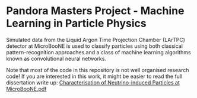 # Pandora Masters Project - Machine Learning in Particle Physics

Simulated data from the Liquid Argon Time Projection Chamber (LArTPC) detector at MicroBooNE is used to classify particles using both classical pattern-recognition approaches and a class of machine learning algorithms known as convolutional neural networks.

Note that most of the code in this repository is not well organised research code! If you are interested in this work, it might be easier to read the full dissertation write up: [Characterisation of Neutrino-induced Particles at MicroBooNE.pdf](https://github.com/user-attachments/files/18219103/Characterisation.of.Neutrino-induced.Particles.at.MicroBooNE.pdf)
